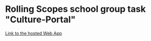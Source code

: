 # Rolling Scopes school group task "Culture-Portal"

 [Link to the hosted Web App](https://ivankononovich.github.io/codejam-culture-portal/#/)

